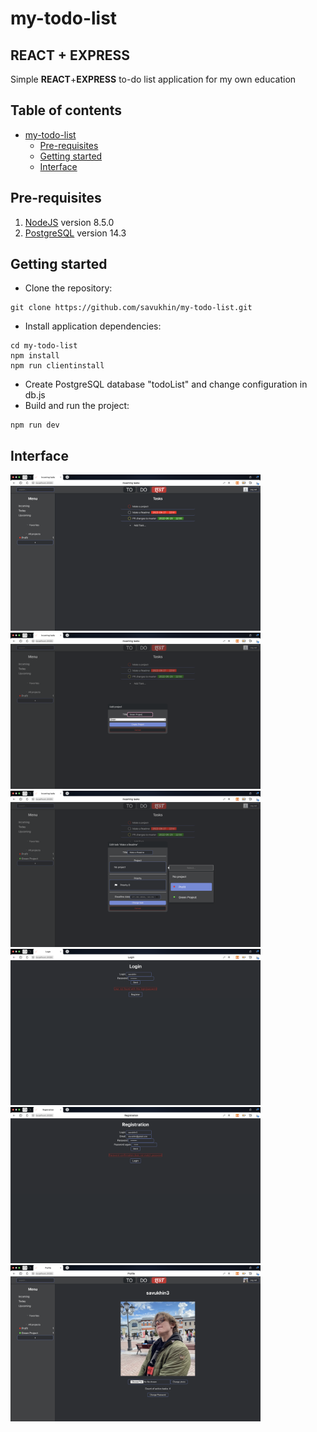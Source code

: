 # my-todo-list

## REACT + EXPRESS

Simple <b>REACT</b>+<b>EXPRESS</b> to-do list application for my own education

## Table of contents
- [my-todo-list](#my-todo-list)
    - [Pre-requisites](#pre-requisites)
    - [Getting started](#getting-started)
    - [Interface](#interface)

## Pre-requisites
1) [NodeJS](https://nodejs.org/en/) version 8.5.0
2) [PostgreSQL](https://www.postgresql.org/download/) version 14.3


## Getting started
- Clone the repository:
```
git clone https://github.com/savukhin/my-todo-list.git
```
- Install application dependencies:
```
cd my-todo-list
npm install
npm run clientinstall
```
- Create PostgreSQL database "todoList" and change configuration in db.js
- Build and run the project:
```
npm run dev
```

## Interface
<img src="Readme files/Todo Page.png" title="Todo Page" width="400px"/>
<img src="Readme files/Create Project.png" title="Create Project" width="400px"/>
<img src="Readme files/Task Panel.png" title="Change Task" width="400px"/>
<img src="Readme files/Login Page with Errors.png" title="Register Page with errors" width="400px"/>
<img src="Readme files/Register Page with Errors.png" title="Register Page with errors" width="400px"/>
<img src="Readme files/Profile.png" title="Profile Page" width="400px"/>
